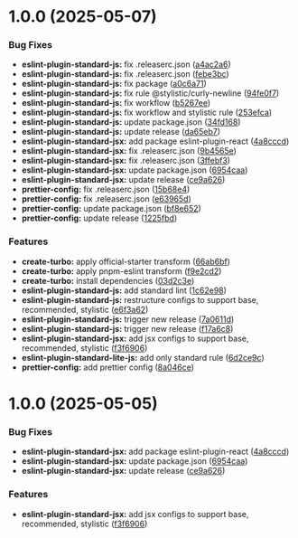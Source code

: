 # 1.0.0 (2025-05-07)


### Bug Fixes

* **eslint-plugin-standard-js:** fix .releaserc.json ([a4ac2a6](https://github.com/Seungwoo321/code-style/commit/a4ac2a6959f002a5a9900d9d019ad862d5fadef1))
* **eslint-plugin-standard-js:** fix .releaserc.json ([febe3bc](https://github.com/Seungwoo321/code-style/commit/febe3bc0c270a45332ff12b782132e2cd21f0825))
* **eslint-plugin-standard-js:** fix package ([a0c6a71](https://github.com/Seungwoo321/code-style/commit/a0c6a717fb79308781a169223900e26c1e8e8f34))
* **eslint-plugin-standard-js:** fix rule @stylistic/curly-newline ([94fe0f7](https://github.com/Seungwoo321/code-style/commit/94fe0f76a526e0ae4b8cce76d32fc91e473e6211))
* **eslint-plugin-standard-js:** fix workflow ([b5267ee](https://github.com/Seungwoo321/code-style/commit/b5267ee8a8508a327763074ade6c38f7116b6fc3))
* **eslint-plugin-standard-js:** fix workflow and stylistic rule ([253efca](https://github.com/Seungwoo321/code-style/commit/253efca5d451cc8c60019bdbabb2b84760807e7f))
* **eslint-plugin-standard-js:** update package.json ([34fd168](https://github.com/Seungwoo321/code-style/commit/34fd16837b965f488f01860b99f0cb946749cc97))
* **eslint-plugin-standard-js:** update release ([da65eb7](https://github.com/Seungwoo321/code-style/commit/da65eb7481db26c6a29d4d7155a89d94b637602e))
* **eslint-plugin-standard-jsx:** add package eslint-plugin-react ([4a8cccd](https://github.com/Seungwoo321/code-style/commit/4a8cccd1720a08e6d8cbe41240abfa11050c0f1c))
* **eslint-plugin-standard-jsx:** fix .releaserc.json ([9b4565e](https://github.com/Seungwoo321/code-style/commit/9b4565ee89dd3ae6e0136a1c553e961a3c207c81))
* **eslint-plugin-standard-jsx:** fix .releaserc.json ([3ffebf3](https://github.com/Seungwoo321/code-style/commit/3ffebf32a6b0d73d5542fa603570f794077fd5ba))
* **eslint-plugin-standard-jsx:** update package.json ([6954caa](https://github.com/Seungwoo321/code-style/commit/6954caadb07f2480424db579ed0247c6209571ac))
* **eslint-plugin-standard-jsx:** update release ([ce9a626](https://github.com/Seungwoo321/code-style/commit/ce9a626ea3d8a1f75f5946beff0f422ca76294dc))
* **prettier-config:** fix .releaserc.json ([15b68e4](https://github.com/Seungwoo321/code-style/commit/15b68e403591480af0f72ddd9011483182f07566))
* **prettier-config:** fix .releaserc.json ([e63965d](https://github.com/Seungwoo321/code-style/commit/e63965dff4ee5573626e74dcbadc2d8b9f5fbb9d))
* **prettier-config:** update package.json ([bf8e652](https://github.com/Seungwoo321/code-style/commit/bf8e65242a906b84e3fbe5f96a61dd74e3b6eedf))
* **prettier-config:** update release ([1225fbd](https://github.com/Seungwoo321/code-style/commit/1225fbdaec78094e2e866d02e206e5cd69e0b98f))


### Features

* **create-turbo:** apply official-starter transform ([66ab6bf](https://github.com/Seungwoo321/code-style/commit/66ab6bf3062b0f9cad57fe3280ecc1ebb1f9257c))
* **create-turbo:** apply pnpm-eslint transform ([f9e2cd2](https://github.com/Seungwoo321/code-style/commit/f9e2cd249f179458de07fd9c27f9737d5474fa67))
* **create-turbo:** install dependencies ([03d2c3e](https://github.com/Seungwoo321/code-style/commit/03d2c3edf0e4b01556814a0ea54d85fbb92d739f))
* **eslint-plugin-standard-js:** add standard lint ([1c62e98](https://github.com/Seungwoo321/code-style/commit/1c62e984193a8cfd9125bb54bcb1358f53fdbaa7))
* **eslint-plugin-standard-js:** restructure configs to support base, recommended, stylistic ([e6f3a62](https://github.com/Seungwoo321/code-style/commit/e6f3a629abd9fa1e028c8696085b23e2b2620dbb))
* **eslint-plugin-standard-js:** trigger new release ([7a0611d](https://github.com/Seungwoo321/code-style/commit/7a0611d802b3064839834a24c483fd86ac3b8406))
* **eslint-plugin-standard-js:** trigger new release ([f17a6c8](https://github.com/Seungwoo321/code-style/commit/f17a6c862348ad44ea562a769568412ae4b805ec))
* **eslint-plugin-standard-jsx:** add jsx configs to support base, recommended, stylistic ([f3f6906](https://github.com/Seungwoo321/code-style/commit/f3f6906c8f1dd7b464b1d837dbd9be945d828844))
* **eslint-plugin-standard-lite-js:** add only standard rule ([6d2ce9c](https://github.com/Seungwoo321/code-style/commit/6d2ce9c2d8f940927aca06b915675032aa57411c))
* **prettier-config:** add prettier config ([8a046ce](https://github.com/Seungwoo321/code-style/commit/8a046ce1d3b899b79c397e29420e64cf2a2ad17f))

# 1.0.0 (2025-05-05)


### Bug Fixes

* **eslint-plugin-standard-jsx:** add package eslint-plugin-react ([4a8cccd](https://github.com/Seungwoo321/code-style/commit/4a8cccd1720a08e6d8cbe41240abfa11050c0f1c))
* **eslint-plugin-standard-jsx:** update package.json ([6954caa](https://github.com/Seungwoo321/code-style/commit/6954caadb07f2480424db579ed0247c6209571ac))
* **eslint-plugin-standard-jsx:** update release ([ce9a626](https://github.com/Seungwoo321/code-style/commit/ce9a626ea3d8a1f75f5946beff0f422ca76294dc))


### Features

* **eslint-plugin-standard-jsx:** add jsx configs to support base, recommended, stylistic ([f3f6906](https://github.com/Seungwoo321/code-style/commit/f3f6906c8f1dd7b464b1d837dbd9be945d828844))
